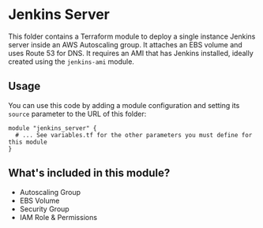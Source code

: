 # Jenkins Server

This folder contains a Terraform module to deploy a single instance Jenkins server inside an AWS Autoscaling group.
It attaches an EBS volume and uses Route 53 for DNS. It requires an AMI that has Jenkins installed, ideally created using the `jenkins-ami` module.

## Usage

You can use this code by adding a module configuration and setting its `source` parameter to the URL of this folder:

```hcl
module "jenkins_server" {
  # ... See variables.tf for the other parameters you must define for this module
}
```

## What's included in this module?

 * Autoscaling Group
 * EBS Volume
 * Security Group
 * IAM Role & Permissions
